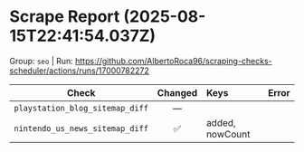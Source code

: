 # Scrape Report (2025-08-15T22:41:54.037Z)

Group: `seo`  |  Run: https://github.com/AlbertoRoca96/scraping-checks-scheduler/actions/runs/17000782272

| Check | Changed | Keys | Error |
|---|:---:|:--|:--|
| `playstation_blog_sitemap_diff` | — |  |  |
| `nintendo_us_news_sitemap_diff` | ✅ | added, nowCount |  |
